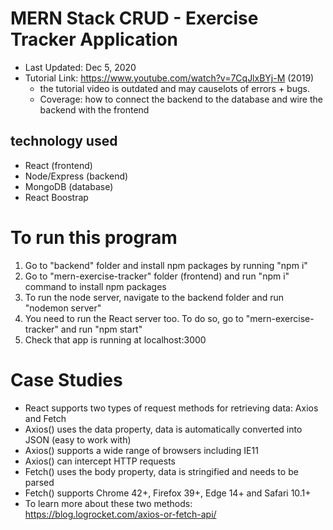 # MERN Stack CRUD - Exercise Tracker Application
 - Last Updated: Dec 5, 2020 
 - Tutorial Link: https://www.youtube.com/watch?v=7CqJlxBYj-M (2019)
   - the tutorial video is outdated and may causelots of errors + bugs.
   - Coverage: how to connect the backend to the database and wire the backend with the frontend

## technology used
- React (frontend)
- Node/Express (backend)
- MongoDB (database)
- React Boostrap 

# To run this program
1. Go to "backend" folder and install npm packages by running "npm i"
2. Go to "mern-exercise-tracker" folder (frontend) and run "npm i" command to install npm packages
3. To run the node server, navigate to the backend folder and run "nodemon server"
4. You need to run the React server too. To do so, go to "mern-exercise-tracker" and run "npm start"
5. Check that app is running at localhost:3000

# Case Studies
- React supports two types of request methods for retrieving data: Axios and Fetch
 - Axios() uses the data property, data is automatically converted into JSON (easy to work with)
 - Axios() supports a wide range of browsers including IE11
 - Axios() can intercept HTTP requests
 - Fetch() uses the body property, data is stringified and needs to be parsed
 - Fetch() supports Chrome 42+, Firefox 39+, Edge 14+ and Safari 10.1+
- To learn more about these two methods: https://blog.logrocket.com/axios-or-fetch-api/